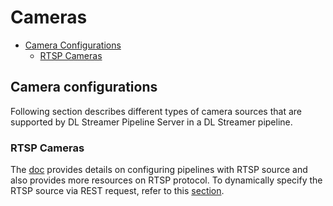 # Cameras
* [Camera Configurations](#camera-configurations)
    - [RTSP Cameras](#rtsp-cameras)
    <!-- - [GenICam GigE or USB3 Cameras](#eis-genicam-gige-or-usb3-cameras)
    - [USB v4l2 Cameras](#usb-v4l2-cameras) -->

## Camera configurations
Following section describes different types of camera sources that are supported by DL Streamer Pipeline Server in a DL Streamer pipeline.

### RTSP Cameras
The [doc](rtsp.md) provides details on configuring pipelines with RTSP source and also provides more resources on RTSP protocol. To dynamically specify the RTSP source via REST request, refer to this [section](../rest_api/customizing_pipeline_requests.md#rtsp-source).

<!-- ### GenICam GigE or USB3 Cameras
Refer to the [doc](genicam.md) for configuration details on GigE/USB3 cameras.

### USB v4l2 Cameras
Refer to the [doc](usb.md) for configuration details on the USB cameras. To dynamically specify the USB source via REST request, refer to this [section](../rest_api/customizing_pipeline_requests.md#web-camera-source). -->


<!--hide_directive
```{toctree}
:maxdepth: 5
:hidden:
rtsp.md
```
hide_directive-->